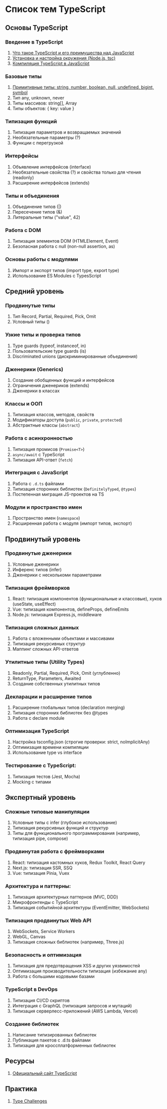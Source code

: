 # Список тем TypeScript

## Основы TypeScript

### Введение в TypeScript

1. [Что такое TypeScript и его преимущества над JavaScript](01.%20Основы%20TypeScript/01.%20Введение%20в%20TypeScript/01.%20Что%20такое%20TypeScript%3F.md)
2. [Установка и настройка окружения (Node.js, tsc)](01.%20Основы%20TypeScript/01.%20Введение%20в%20TypeScript/02.%20Установка%20и%20настройка%20окружения.md)
3. [Компиляция TypeScript в JavaScript](01.%20Основы%20TypeScript/01.%20Введение%20в%20TypeScript/03.%20Компиляция%20TypeScript%20в%20JavaScript.md)

### Базовые типы

1. [Примитивные типы: string, number, boolean, null, undefined, bigint, symbol](01.%20Основы%20TypeScript/02.%20Базовые%20типы/01.%20Примитивные%20типы.md)
2. Тип any, unknown, never
3. Типы массивов: string[], Array<string>
4. Типы объектов: { key: value }

### Типизация функций

1. Типизация параметров и возвращаемых значений
2. Необязательные параметры (?)
3. Функции с перегрузкой

### Интерфейсы

1. Объявление интерфейсов (interface)
2. Необязательные свойства (?) и свойства только для чтения (readonly)
3. Расширение интерфейсов (extends)

### Типы и объединения

1. Объединение типов (|)
2. Пересечение типов (&)
3. Литеральные типы ("value", 42)

### Работа с DOM

1. Типизация элементов DOM (HTMLElement, Event)
2. Безопасная работа с null (non-null assertion, as)

### Основы работы с модулями

1. Импорт и экспорт типов (import type, export type)
2. Использование ES Modules с TypesScript

## Средний уровень

### Продвинутые типы

1. Тип Record, Partial, Required, Pick, Omit
2. Условный типы ()

### Узкие типы и проверка типов

1. Type guards (typeof, instanceof, in)
2. Пользовательские type guards (is)
3. Discriminated unions (дискриминированные объединения)

### Дженерики (Generics)

1. Создание обобщенных функций и интерфейсов
2. Ограничения дженериков (extends)
3. Дженерики в классах

### Классы и ООП

1. Типизация классов, методов, свойств
2. Модификаторы доступа (`public`, `private`, `protected`)
3. Абстрактные классы (`abstract`)

### Работа с асинхронностью

1. Типизация промисов (`Promise<T>`)
2. `async/await` с TypeScript
3. Типизация API-ответ (`fetch`)

### Интеграция с JavaScript

1. Работа с `.d.ts` файлами
2. Типизация сторонних библиотек (`DefinitelyTyped`, `@types`)
3. Постепенная миграция JS-проектов на TS

### Модули и пространство имен

1. Пространство имен (`namespace`)
2. Расширенная работа с модуля (импорт типов, экспорт)

## Продвинутый уровень

### Продвинутые дженерики

1. Условные дженерики
2. Инференс типов (infer)
3. Дженерики с несколькоми параметрами

### Типизация фреймворков

1. React: типизация компонентов (функциональные и классовые), хуков (useState, useEffect)
2. Vue: типизация компонентов, defineProps, defineEmits
3. Node.js: типизация Express.js, middleware

### Типизация сложных данных

1. Работа с вложенными объектами и массивами
2. Типизация рекурсивных структур
3. Маппинг сложных API-ответов

### Утилитные типы (Utility Types)

1. Readonly, Partial, Required, Pick, Omit (углубленно)
2. ReturnType, Parameters, Awaited
3. Создание собственных утилитных типов

### Декларации и расширение типов

1. Расширение глобальных типов (declaration merging)
2. Типизация сторонних библиотек без @types
3. Работа с declare module

### Оптимизация TypeScript

1. Настройка tsconfig.json (строгие проверки: strict, noImplicitAny)
2. Оптимизация времени компиляции
3. Использование type vs interface

### Тестирование с TypeScript:

1. Типизация тестов (Jest, Mocha)
2. Mocking с типами

## Экспертный уровень

### Сложные типовые манипуляции

1. Условные типы с infer (глубокое использование)
2. Типизация рекурсивных функций и структур
3. Типы для функционального программирования (например, типизация pipe, compose)

### Продвинутая работа с фреймворками

1. React: типизация кастомных хуков, Redux Toolkit, React Query
2. Next.js: типизация SSR, SSQ
3. Vue: типизация Pinia, Vuex

### Архитектура и паттерны:

1. Типизация архитектурных паттернов (MVC, DDD)
2. Микрофронтенды c TypeScript
3. Типизация событийной архитектуры (EventEmitter, WebSockets)

### Типизация продвинутых Web API

1. WebSockets, Service Workers
2. WebGL, Canvas
3. Типизация сложных библиотек (например, Three.js)

### Безопасность и оптимизация

1. Типизация для предотвращения XSS и других уязвимостей
2. Оптимизация производительности типизация (избежание any)
3. Работа с большими кодовыми базами

### TypeScript в DevOps

1. Типизация CI/CD скриптов
2. Интеграция с GraphQL (типизация запросов и мутаций)
3. Типизация серверлесс-приложений (AWS Lambda, Vercel)

### Создание библиотек

1. Написание типизированных библиотек
2. Публикация пакетов с .d.ts файлами
3. Типизация для кроссплатформенных библиотек

## Ресурсы

1. [Официальный сайт TypeScript](https://www.typescriptlang.org/)

## Практика

1. [Type Challenges](https://github.com/type-challenges/type-challenges)



